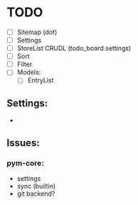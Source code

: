 # TODO

- [ ] Sitemap (dot)
- [ ] Settings
- [ ] StoreList CRUDL (todo_board.settings)
- [ ] Sort
- [ ] Filter
- [ ] Models:
  - [ ] EntryList

## Settings:
- 

## Issues:

### pym-core:
- settings
- sync (builtin)
- git backend?
